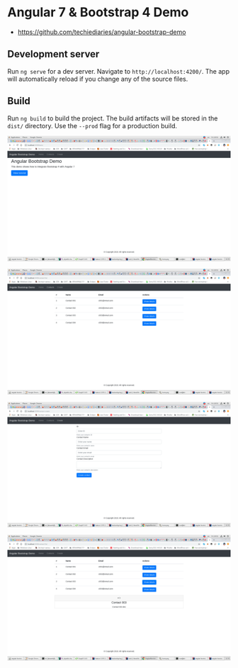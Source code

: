 # Angular 7 & Bootstrap 4 Demo

* https://github.com/techiediaries/angular-bootstrap-demo

## Development server

Run `ng serve` for a dev server. Navigate to `http://localhost:4200/`. The app will automatically reload if you change any of the source files.


## Build

Run `ng build` to build the project. The build artifacts will be stored in the `dist/` directory. Use the `--prod` flag for a production build.

![1](1.png)

![2](2.png)

![3](3.png)

![4](4.png)


